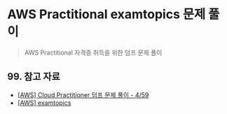 # AWS Practitional examtopics 문제 풀이

> AWS Practitional 자격증 취득을 위한 덤프 문제 풀이

## 99. 참고 자료

- [[AWS] Cloud Practitioner 덤프 문제 풀이 - 4/59](https://hagsig.tistory.com/125)
- [[AWS] examtopics](https://www.examtopics.com/exams/amazon/aws-certified-cloud-practitioner/view/2/)
